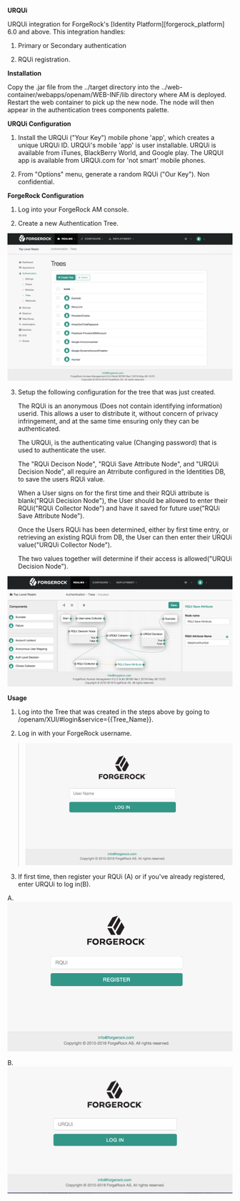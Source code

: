 **URQUi**

URQUi integration for ForgeRock\'s \[Identity
Platform\]\[forgerock\_platform\] 6.0 and above. This integration
handles:

1.  Primary or Secondary authentication

2.  RQUi registration.

**Installation**

Copy the .jar file from the ../target directory into the
../web-container/webapps/openam/WEB-INF/lib directory where AM is
deployed. Restart the web container to pick up the new node. The node
will then appear in the authentication trees components palette.

**URQUi Configuration**

1.  Install the URQUi ("Your Key") mobile phone 'app', which creates a
    unique URQUi ID. URQUi's mobile 'app' is user installable. URQUi is
    available from iTunes, BlackBerry World, and Google play. The URQUI
    app is available from URQUi.com for 'not smart' mobile phones.

2.  From "Options" menu, generate a random RQUi ("Our Key"). Non
    confidential.

**ForgeRock Configuration**

1.  Log into your ForgeRock AM console.

2.  Create a new Authentication Tree. 

![](https://github.com/urqui/forgerock/blob/master/images/ForgeRock1.png)  

3.  Setup the following configuration for the tree that was just
    created. 

	The RQUi is an anonymous (Does not contain identifying information) userid. This allows a user to distribute it,
	without concern of privacy infringement, and at the same time ensuring only they can be authenticated.
	
	The URQUi, is the authenticating value (Changing password) that is used to authenticate the user.
	
	The "RQUi Decison Node", "RQUi Save Attribute Node", and "URQUi Decision Node", all require an Atrribute configured in the Identities DB, to save the users RQUi value. 
	
	When a User signs on for the first time and their RQUi attribute is blank("RQUi Decision Node"), the User should be allowed to enter their RQUi("RQUi Collector Node") and have it saved for future use("RQUi Save Attribute Node").
	
	Once the Users RQUi has been determined, either by first time entry, or retrieving an existing RQUi from DB, the User can then enter their URQUi value("URQUi Collector Node").
	
	The two values together will determine if their access is allowed("URQUi Decision Node").
	
![](https://github.com/urqui/forgerock/blob/master/images/ForgeRock2.png) 

**Usage**

1.  Log into the Tree that was created in the steps above by going to
    /openam/XUI/\#login&service={{Tree\_Name}}.

2.  Log in with your ForgeRock username.

> ![](https://github.com/urqui/forgerock/blob/master/images/ForgeRock3.png) 

3.  If first time, then register your RQUi (A) or if you\'ve already
    registered, enter URQUi to log in(B). 

<!-- -->

A.  ![](https://github.com/urqui/forgerock/blob/master/images/ForgeRock4.png) 

B.  ![](https://github.com/urqui/forgerock/blob/master/images/ForgeRock5.png) 
